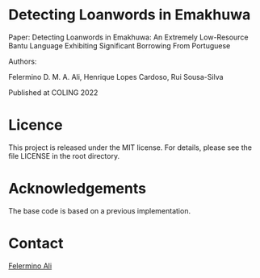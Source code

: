 # Detecting Loanwords in Emakhuwa
Paper: Detecting Loanwords in Emakhuwa: An Extremely Low-Resource Bantu Language Exhibiting Significant Borrowing From Portuguese

Authors: 

Felermino D. M. A. Ali, Henrique Lopes Cardoso, Rui Sousa-Silva 

Published at COLING 2022


# Licence
This project is released under the MIT license. For details, please see the file LICENSE in the root directory.

# Acknowledgements
The base code is based on a previous implementation.

# Contact
[Felermino Ali](https://felerminoali.github.io/)